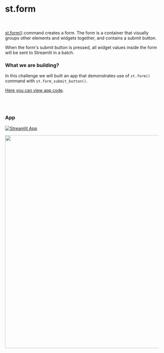 # st.form <br><br/>

[st.form()](https://docs.streamlit.io/library/api-reference/control-flow/st.form) command creates a form. The form is a container that visually groups other elements and widgets together, and contains a submit button.

When the form's submit button is pressed, all widget values inside the form will be sent to Streamlit in a batch. <br/>

### What we are building?
In this challenge we will built an app that demonstrates use of `st.form()` command with `st.form_submit_button()`.
<br/>

[Here you can view app code](https://github.com/mBohunickaCharles/30DaysofStreamlit/blob/master/Day_22/form_app.py).

<br><br/>

### App
[![Streamlit App](https://static.streamlit.io/badges/streamlit_badge_white.svg)](https://mbohunickacharles-30daysofstreamlit-day-22form-app-6vluw6.streamlit.app/)


<p align="center">
<img width="700em" src="https://github.com/mBohunickaCharles/30DaysofStreamlit/blob/master/Day_22/form_app.png" align = "center"/>
</p>
